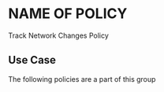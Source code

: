 # NAME OF POLICY

Track Network Changes Policy

## Use Case

The following policies are a part of this group

